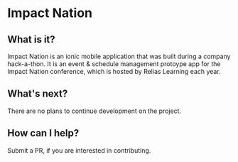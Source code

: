 # Impact Nation

## What is it?

Impact Nation is an ionic mobile application that was built during a company hack-a-thon. It is an event & schedule management protoype app for the Impact Nation conference, which is hosted by Relias Learning each year.

## What's next?

There are no plans to continue development on the project.

## How can I help?

Submit a PR, if you are interested in contributing.